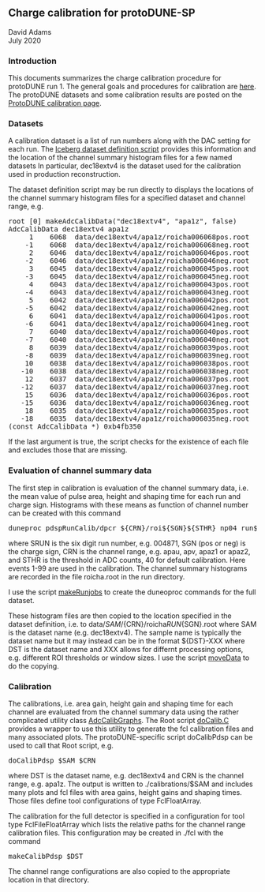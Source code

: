 ## Charge calibration for protoDUNE-SP

David Adams   
July 2020

### Introduction

This documents summarizes the charge calibration procedure for protoDUNE run 1.
The general goals and procedures for calibration are [here](procedure.md).
The protoDUNE datasets and some calibration results are posted on the
[ProtoDUNE calibration page](https://internal.dunescience.org/people/dladams/protodune/calibrations).

### Datasets

A calibration dataset is a list of run numbers along with the DAC setting for each run.
The [Iceberg dataset definition script](../Root/Iceberg/makeIcebergCalibData.C)
provides this information and the location of the channel summary histogram files for a few named datasets
In particular, dec18extv4 is the dataset used for the calibration used in production reconstruction.

The dataset definition script may be run directly to displays the locations of the
channel summary histogram files for a specified dataset and channel range, e.g.
<pre>
root [0] makeAdcCalibData("dec18extv4", "apa1z", false)
AdcCalibData dec18extv4 apa1z
     1    6068  data/dec18extv4/apa1z/roicha006068pos.root
    -1    6068  data/dec18extv4/apa1z/roicha006068neg.root
     2    6046  data/dec18extv4/apa1z/roicha006046pos.root
    -2    6046  data/dec18extv4/apa1z/roicha006046neg.root
     3    6045  data/dec18extv4/apa1z/roicha006045pos.root
    -3    6045  data/dec18extv4/apa1z/roicha006045neg.root
     4    6043  data/dec18extv4/apa1z/roicha006043pos.root
    -4    6043  data/dec18extv4/apa1z/roicha006043neg.root
     5    6042  data/dec18extv4/apa1z/roicha006042pos.root
    -5    6042  data/dec18extv4/apa1z/roicha006042neg.root
     6    6041  data/dec18extv4/apa1z/roicha006041pos.root
    -6    6041  data/dec18extv4/apa1z/roicha006041neg.root
     7    6040  data/dec18extv4/apa1z/roicha006040pos.root
    -7    6040  data/dec18extv4/apa1z/roicha006040neg.root
     8    6039  data/dec18extv4/apa1z/roicha006039pos.root
    -8    6039  data/dec18extv4/apa1z/roicha006039neg.root
    10    6038  data/dec18extv4/apa1z/roicha006038pos.root
   -10    6038  data/dec18extv4/apa1z/roicha006038neg.root
    12    6037  data/dec18extv4/apa1z/roicha006037pos.root
   -12    6037  data/dec18extv4/apa1z/roicha006037neg.root
    15    6036  data/dec18extv4/apa1z/roicha006036pos.root
   -15    6036  data/dec18extv4/apa1z/roicha006036neg.root
    18    6035  data/dec18extv4/apa1z/roicha006035pos.root
   -18    6035  data/dec18extv4/apa1z/roicha006035neg.root
(const AdcCalibData *) 0xb4fb350
</pre>
If the last argument is true, the script checks for the existence of each file and excludes
those that are missing.

### Evaluation of channel summary data

The first step in calibration is evaluation of the channel summary data, i.e. the mean value
of pulse area, height and shaping time for each run and charge sign.
Histograms with these means as function of channel number can be created with this command
<pre>
duneproc pdspRunCalib/dpcr_${CRN}/roi${SGN}${STHR} np04_run${SRUN}_evts000000-000100
</pre>
where SRUN is the six digit run number, e.g. 004871, SGN (pos or neg) is the charge sign,
CRN is the channel range, e.g. apau, apv, apaz1 or apaz2, and
STHR is the threshold in ADC counts, 40 for default calibration.
Here events 1-99 are used in the calibration.
The channel summary histograms are recorded in the file roicha.root in the run directory.

I use the script [makeRunjobs](doc/pdcalib-202007/makeRunjobs) to create the duneoproc commands
for the full dataset.

These histogram files are then copied to the location specified in the dataset definition,
i.e. to data/${SAM}/${CRN}/roicha${RUN}${SGN}.root where SAM is the dataset name (e.g. dec18extv4).
The sample name is typically the dataset name but it may instead can be in the format ${DST}-XXX where DST is the dataset
name and XXX allows for differnt processing options, e.g. different ROI thresholds or
window sizes.
I use the script [moveData](doc/pdcalib-202007/moveData) to do the copying.

### Calibration

The calibrations, i.e. area gain, height gain and shaping time for each channel are evaluated
from the channel summary data using
the rather complicated utility class [AdcCalibGraphs](../Utility/AdcCalibGraphs.h).
The Root script [doCalib.C](../Root/doCalib.C) provides a wrapper to use this utility to generate
the fcl calibration files and many associated plots.
The protoDUNE-specific script doCalibPdsp can be used to call that Root script, e.g.
<pre>
doCalibPdsp $SAM $CRN
</pre>
where DST is the dataset name, e.g. dec18extv4 and CRN is the channel range, e.g. apa1z.
The output is written to ./calibrations/$SAM and includes many plots and fcl files with
area gains, height gains and shaping times.
Those files define tool configurations of type FclFloatArray.

The calibration for the full detector is specified in a configuration for tool type FclFileFloatArray
which lists the relative paths for the channel range calibration files.
This configuration may be created in ./fcl with the command
<pre>
makeCalibPdsp $DST
</pre>
The channel range configurations are also copied to the appropriate location in that directory.
